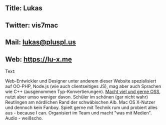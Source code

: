 Title: Lukas
----
Twitter: vis7mac
----
Mail: lukas@pluspl.us
----
Web: https://lu-x.me
----
Text:

Web-Entwickler und Designer unter anderem dieser Website spezialisiert auf OO-PHP, Node.js (wie auch clientseitiges JS), mag aber auch Sprachen wie C++ (ausgenommen Typ-Konvertierungen). [Macht viel und gerne OSS](https://github.com/vis7mac), nutzt aber umso weniger davon.
Schüler im schönen (gar nicht wahr) Reutlingen am nördlichen Rand der schwäbischen Alb. Mac OS X-Nutzer und dennoch kein Fanboy.
Spielt gerne mit Technik rum und probiert alles aus - because I can.
Organisiert im Team und macht "was mit Medien". Audio - weißscho.